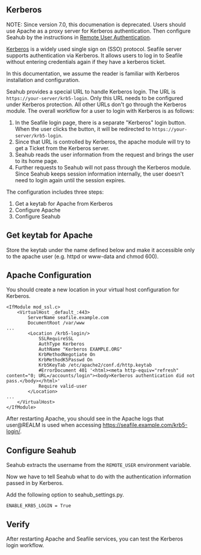 ## Kerberos

NOTE: Since version 7.0, this documenation is deprecated. Users should use Apache as a proxy server for Kerberos authentication. Then configure Seahub by the instructions in [Remote User Authentication](../config/authentication/sso/remote_user.md).

[Kerberos](https://web.mit.edu/kerberos/) is a widely used single sign on (SSO) protocol. Seafile server supports authentication via Kerberos. It allows users to log in to Seafile without entering credentials again if they have a kerberos ticket.

In this documentation, we assume the reader is familiar with Kerberos installation and configuration.

Seahub provides a special URL to handle Kerberos login. The URL is `https://your-server/krb5-login`. Only this URL needs to be configured under Kerberos protection. All other URLs don't go through the Kerberos module. The overall workflow for a user to login with Kerberos is as follows:

1. In the Seafile login page, there is a separate "Kerberos" login button. When the user clicks the button, it will be redirected to `https://your-server/krb5-login`.
2. Since that URL is controlled by Kerberos, the apache module will try to get a Ticket from the Kerberos server.
3. Seahub reads the user information from the request and brings the user to its home page.
4. Further requests to Seahub will not pass through the Kerberos module. Since Seahub keeps session information internally, the user doesn't need to login again until the session expires.

The configuration includes three steps:

1. Get a keytab for Apache from Kerberos
2. Configure Apache
3. Configure Seahub

## Get keytab for Apache

Store the keytab under the name defined below and make it accessible only to the apache user (e.g. httpd or www-data and chmod 600).

## Apache Configuration

You should create a new location in your virtual host configuration for Kerberos.

```
<IfModule mod_ssl.c>
    <VirtualHost _default_:443>
        ServerName seafile.example.com
        DocumentRoot /var/www
...
        <Location /krb5-login/>
            SSLRequireSSL
            AuthType Kerberos
            AuthName "Kerberos EXAMPLE.ORG"
            KrbMethodNegotiate On
            KrbMethodK5Passwd On
            Krb5KeyTab /etc/apache2/conf.d/http.keytab
            #ErrorDocument 401 '<html><meta http-equiv="refresh" content="0; URL=/accounts/login"><body>Kerberos authentication did not pass.</body></html>'
            Require valid-user
        </Location>
...
    </VirtualHost>
</IfModule>

```

After restarting Apache, you should see in the Apache logs that user@REALM is used when accessing https://seafile.example.com/krb5-login/.

## Configure Seahub

Seahub extracts the username from the `REMOTE_USER` environment variable. 

Now we have to tell Seahub what to do with the authentication information passed in by Kerberos.

Add the following option to seahub_settings.py.

```
ENABLE_KRB5_LOGIN = True
```

## Verify

After restarting Apache and Seafile services, you can test the Kerberos login workflow.
